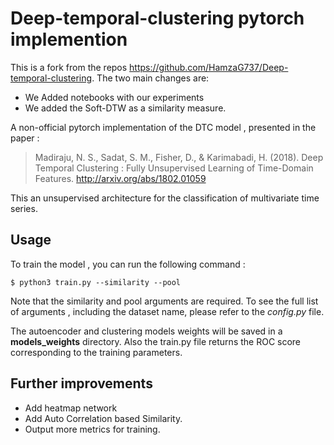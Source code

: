 # Deep-temporal-clustering pytorch implemention
This is a fork from the repos https://github.com/HamzaG737/Deep-temporal-clustering.
The two main changes are:
- We Added notebooks with our experiments
- We added the Soft-DTW as a similarity measure.

A non-official pytorch implementation of the DTC model , presented in the paper :
> Madiraju, N. S., Sadat, S. M., Fisher, D., & Karimabadi, H. (2018). Deep Temporal Clustering : Fully Unsupervised Learning of Time-Domain Features. http://arxiv.org/abs/1802.01059

This an unsupervised architecture for the classification of multivariate time series. 

## Usage 
To train the model , you can run the following command : 
```shell
$ python3 train.py --similarity --pool
```
Note that the similarity and pool arguments are required. To see the full list of arguments , including the dataset name,  please refer to the *config.py* file. 

The autoencoder and clustering models weights will be saved in a **models_weights** directory. Also the train.py file returns the ROC score corresponding to the training parameters. 

## Further improvements  
* Add heatmap network 
* Add Auto Correlation based Similarity. 
* Output more metrics for training. 
